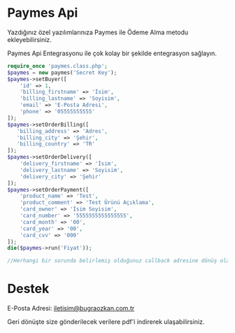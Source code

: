 # Paymes Api
Yazdığınız özel yazılımlarınıza Paymes ile Ödeme Alma metodu ekleyebilirsiniz.

Paymes Api Entegrasyonu ile çok kolay bir şekilde entegrasyon sağlayın.

```php
require_once 'paymes.class.php';
$paymes = new paymes('Secret Key');
$paymes->setBuyer([
    'id' => 1,
    'billing_firstname' => 'İsim',
    'billing_lastname' => 'Soyisim',
    'email' => 'E-Posta Adresi',
    'phone' => '05555555555'
]);
$paymes->setOrderBilling([
   'billing_address' => 'Adres',
   'billing_city' => 'Şehir',
   'billing_country' => 'TR'
]);
$paymes->setOrderDelivery([
    'delivery_firstname' => 'İsim',
    'delivery_lastname' => 'Soyisim',
    'delivery_city' => 'Şehir'
]);
$paymes->setOrderPayment([
    'product_name' => 'Test',
    'product_comment' => 'Test Ürünü Açıklama',
    'card_owner' => 'İsim Soyisim',
    'card_number' => '5555555555555555',
    'card_month' => '00',
    'card_year' => '00',
    'card_cvv' => '000'
]);
die($paymes->run('Fiyat'));

//Herhangi bir sorunda belirlemiş olduğunuz callback adresine dönüş olacak. Bu sepebten dolayı işlem yaptırmak için $_POST['message']'den dönen veri "AUTHORIZED"e eşit mi diye kontrol ettirin.
```
# Destek
E-Posta Adresi: [iletisim@bugraozkan.com.tr](http://iletisim@bugraozkan.com.tr "iletisim@bugraozkan.com.tr")

Geri dönüşte size gönderilecek verilere pdf'i indirerek ulaşabilirsiniz.
